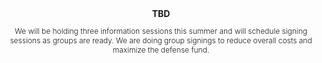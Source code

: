 

<!--p align="center" style="margin:0;padding-left: 0;"><b>Tuesday, April 15, 6pm - 9pm</b> </p>
<p align="center" style="margin:0;padding-left: 0;"><b>Lake Bonavista - Bonavista Room</b></p>
<p align="center" style="padding-left: 0;"><a href="https://maps.app.goo.gl/8D8VYwfzaevEVm1B8">757 Lake Bonavista Dr SE</a></p>

<p align="center" style="margin:0;padding-left: 0;">This meeting is for those who sign up by <b>April 9, 2025.</b></p>
<p align="center" style="padding-left: 0;font-size: .75rem;font-weight: 300;">If you cannot attend, please sign up and email <a href="mailto:info@bonavistarc.com">info@bonavistarc.com</a> to attend a different session.</p-->


<p align="center" style="margin:0;padding-left: 0;"><b>TBD</b></p><p align="center" style="padding-left: 0;font-size: .75rem;font-weight: 300;">We will be holding three information sessions this summer and will schedule signing sessions as groups are ready. We are doing group signings to reduce overall costs and maximize the defense fund.</p>


